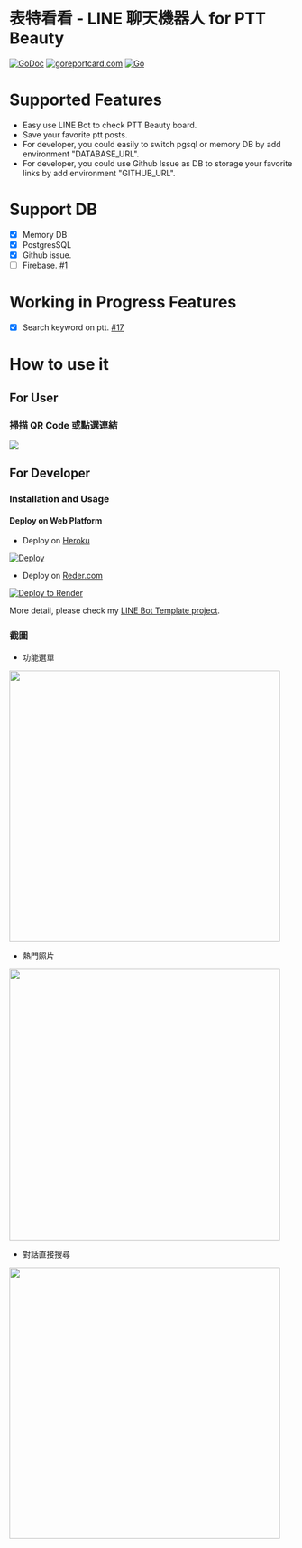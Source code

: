 # 表特看看 - LINE 聊天機器人 for PTT Beauty

 [![GoDoc](https://godoc.org/github.com/kkdai/ptt-beauty-linebot.svg?status.svg)](https://godoc.org/github.com/kkdai/ptt-beauty-linebot) [![goreportcard.com](https://goreportcard.com/badge/github.com/kkdai/ptt-beauty-linebot)](https://goreportcard.com/report/github.com/kkdai/ptt-beauty-linebot) [![Go](https://github.com/kkdai/ptt-beauty-linebot/actions/workflows/go.yml/badge.svg)](https://github.com/kkdai/ptt-beauty-linebot/actions/workflows/go.yml)

# Supported Features

- Easy use LINE Bot to check PTT Beauty board.
- Save your favorite ptt posts.
- For developer, you could easily to switch pgsql or memory DB by add environment "DATABASE_URL".
- For developer, you could use Github Issue as DB to storage your favorite links by add environment "GITHUB_URL".

# Support DB

- [x] Memory DB
- [x] PostgresSQL  
- [x] Github issue.
- [ ] Firebase.  [#1](https://github.com/kkdai/ptt-beauty-linebot/issues/1)

# Working in Progress Features

- [x] Search keyword on ptt. [#17](https://github.com/kkdai/ptt-beauty-linebot/issues/17)

# How to use it

## For User

### 掃描 QR Code 或點選連結

[<img src="resource/qr_code.png">](https://line.me/R/ti/p/SFXWQpzdaY)

## For Developer

### Installation and Usage

#### Deploy on Web Platform

- Deploy on [Heroku](https://heroku.com)

[![Deploy](https://www.herokucdn.com/deploy/button.svg)](https://heroku.com/deploy)

- Deploy on [Reder.com](https://render.com)

[![Deploy to Render](http://render.com/images/deploy-to-render-button.svg)](https://render.com/deploy)

More detail, please check my [LINE Bot Template project](https://github.com/kkdai/LineBotTemplate).

### 截圖

- 功能選單

<img src="resource/screen1.jpg" height="480">

- 熱門照片

<img src="resource/screen2.jpg" height="480">

- 對話直接搜尋

<img src="resource/screen3.jpg" height="480">
